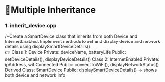 # 🔹Multiple Inheritance
### 1. inherit_device.cpp 	<br>
/*Create a SmartDevice class that inherits from both Device and InternetEnabled.
Implement methods to set and display device and network details using displaySmartDeviceDetails()<br>
👉 Class 1: Device Private: deviceName, batteryLife Public: setDeviceDetails(), displayDeviceDetails()
Class 2: InternetEnabled Private: ipAddress, wifiConnected Public: connectToWiFi(), displayNetworkStatus()
Derived Class: SmartDevice Public: displaySmartDeviceDetails() → shows both device and network info

